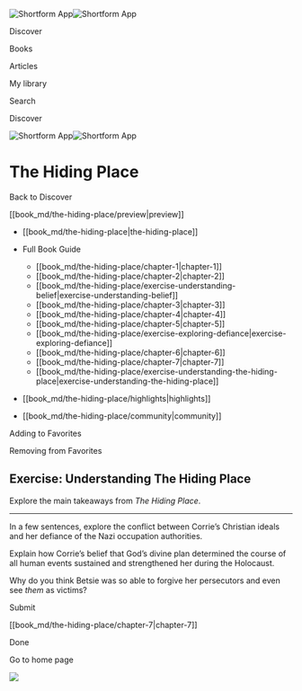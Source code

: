 ![Shortform App](/img/logo.36a2399e.svg)![Shortform App](/img/logo-dark.70c1b072.svg)

Discover

Books

Articles

My library

Search

Discover

![Shortform App](/img/logo.36a2399e.svg)![Shortform App](/img/logo-dark.70c1b072.svg)

# The Hiding Place

Back to Discover

[[book_md/the-hiding-place/preview|preview]]

  * [[book_md/the-hiding-place|the-hiding-place]]
  * Full Book Guide

    * [[book_md/the-hiding-place/chapter-1|chapter-1]]
    * [[book_md/the-hiding-place/chapter-2|chapter-2]]
    * [[book_md/the-hiding-place/exercise-understanding-belief|exercise-understanding-belief]]
    * [[book_md/the-hiding-place/chapter-3|chapter-3]]
    * [[book_md/the-hiding-place/chapter-4|chapter-4]]
    * [[book_md/the-hiding-place/chapter-5|chapter-5]]
    * [[book_md/the-hiding-place/exercise-exploring-defiance|exercise-exploring-defiance]]
    * [[book_md/the-hiding-place/chapter-6|chapter-6]]
    * [[book_md/the-hiding-place/chapter-7|chapter-7]]
    * [[book_md/the-hiding-place/exercise-understanding-the-hiding-place|exercise-understanding-the-hiding-place]]
  * [[book_md/the-hiding-place/highlights|highlights]]
  * [[book_md/the-hiding-place/community|community]]



Adding to Favorites 

Removing from Favorites 

## Exercise: Understanding The Hiding Place

Explore the main takeaways from _The Hiding Place_.

* * *

In a few sentences, explore the conflict between Corrie’s Christian ideals and her defiance of the Nazi occupation authorities.

Explain how Corrie’s belief that God’s divine plan determined the course of all human events sustained and strengthened her during the Holocaust.

Why do you think Betsie was so able to forgive her persecutors and even see _them_ as victims?

Submit 

[[book_md/the-hiding-place/chapter-7|chapter-7]]

Done

Go to home page 

![](https://bat.bing.com/action/0?ti=56018282&Ver=2&mid=c2d2baf0-b112-4758-b4e3-cb2233099eae&sid=1711133063fa11eebdec89a8b8ae3bbc&vid=171147a063fa11eea7440fcfeb230d96&vids=0&msclkid=N&pi=0&lg=en-US&sw=800&sh=600&sc=24&nwd=1&tl=Shortform%20%7C%20Book&p=https%3A%2F%2Fwww.shortform.com%2Fapp%2Fbook%2Fthe-hiding-place%2Fexercise-understanding-the-hiding-place&r=&lt=319&evt=pageLoad&sv=1&rn=612751)
